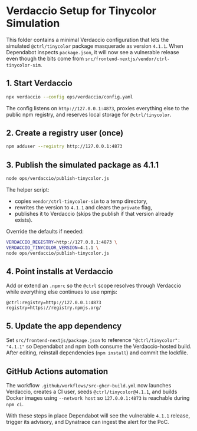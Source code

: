 ﻿# Verdaccio Setup for Tinycolor Simulation

This folder contains a minimal Verdaccio configuration that lets the simulated
`@ctrl/tinycolor` package masquerade as version `4.1.1`. When Dependabot inspects
`package.json`, it will now see a vulnerable release even though the bits come
from `src/frontend-nextjs/vendor/ctrl-tinycolor-sim`.

## 1. Start Verdaccio

```bash
npx verdaccio --config ops/verdaccio/config.yaml
```

The config listens on `http://127.0.0.1:4873`, proxies everything else to the
public npm registry, and reserves local storage for `@ctrl/tinycolor`.

## 2. Create a registry user (once)

```bash
npm adduser --registry http://127.0.0.1:4873
```

## 3. Publish the simulated package as 4.1.1

```bash
node ops/verdaccio/publish-tinycolor.js
```

The helper script:
- copies `vendor/ctrl-tinycolor-sim` to a temp directory,
- rewrites the version to `4.1.1` and clears the `private` flag,
- publishes it to Verdaccio (skips the publish if that version already exists).

Override the defaults if needed:

```bash
VERDACCIO_REGISTRY=http://127.0.0.1:4873 \
VERDACCIO_TINYCOLOR_VERSION=4.1.1 \
node ops/verdaccio/publish-tinycolor.js
```

## 4. Point installs at Verdaccio

Add or extend an `.npmrc` so the `@ctrl` scope resolves through Verdaccio while
everything else continues to use npmjs:

```
@ctrl:registry=http://127.0.0.1:4873
registry=https://registry.npmjs.org/
```

## 5. Update the app dependency

Set `src/frontend-nextjs/package.json` to reference `"@ctrl/tinycolor": "4.1.1"`
so Dependabot and npm both consume the Verdaccio-hosted build. After editing,
reinstall dependencies (`npm install`) and commit the lockfile.

## GitHub Actions automation

The workflow `.github/workflows/src-ghcr-build.yml` now launches Verdaccio,
creates a CI user, seeds `@ctrl/tinycolor@4.1.1`, and builds Docker images using
`--network host` so `127.0.0.1:4873` is reachable during `npm ci`.

With these steps in place Dependabot will see the vulnerable `4.1.1` release,
trigger its advisory, and Dynatrace can ingest the alert for the PoC.
